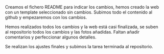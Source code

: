 Creamos el fichero README para indicar los cambios, hemos creado la web con un template seleccionado sin cambios.
Subimos todo el contenido al github y empezaremos con los cambios.

Hemos realizados todos los cambios y la web está casi finalizada, se suben al repositorio todos los cambios y las fotos añadidas.
Faltan añadir comentarios y perfeccionar algunos detalles.

Se realizan los ajustes finales y subimos la tarea terminada al repositorio.